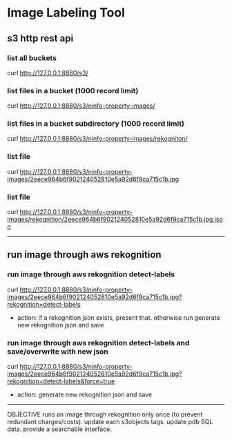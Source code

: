 
# Image Labeling Tool

## s3 http rest api

### list all buckets
curl http://127.0.0.1:8880/s3/ 

### list files in a bucket  (1000 record limit)
curl http://127.0.0.1:8880/s3/ninfo-property-images/

### list files in a bucket subdirectory (1000 record limit)
curl http://127.0.0.1:8880/s3/ninfo-property-images/rekogniton/

### list file
curl http://127.0.0.1:8880/s3/ninfo-property-images/2eece964b6f902124052810e5a92d6f9ca715c1b.jpg

### list file
curl http://127.0.0.1:8880/s3/ninfo-property-images/rekognition/2eece964b6f902124052810e5a92d6f9ca715c1b.jpg.json


---


## run image through aws rekognition

### run image through aws rekognition detect-labels  
curl http://127.0.0.1:8880/s3/ninfo-property-images/2eece964b6f902124052810e5a92d6f9ca715c1b.jpg?rekognition=detect-labels

  - action: if a rekognition json exists, present that. otherwise run generate new rekognition json and save

### run image through aws rekognition detect-labels and save/overwrite with new json
curl http://127.0.0.1:8880/s3/ninfo-property-images/2eece964b6f902124052810e5a92d6f9ca715c1b.jpg?rekognition=detect-labels&force=true

  - action: generate new rekognition json and save


---


OBJECTIVE
runs an image through rekognition only once (to prevent redundant charges/costs).  update each s3objects tags. update pdb SQL data. provide a searchable interface. 


